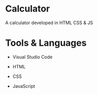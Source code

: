 # Calculator
A calculator developed in HTML CSS &amp; JS

# Tools & Languages

* Visual Studio Code

* HTML
* CSS
* JavaScript



